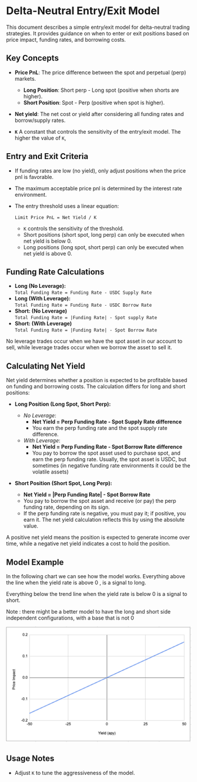 # Delta-Neutral Entry/Exit Model

This document describes a simple entry/exit model for delta-neutral trading strategies. It provides guidance on when to enter or exit positions based on price impact, funding rates, and borrowing costs.

## Key Concepts

- **Price PnL**: The price difference between the spot and perpetual (perp) markets.
  - **Long Position**: Short perp - Long spot (positive when shorts are higher).
  - **Short Position**: Spot - Perp (positive when spot is higher).

- **Net yield**: The net cost or yield after considering all funding rates and borrow/supply rates.
- **`K`** A constant that controls the sensitivity of the entry/exit model. The higher the value of `K`, 

## Entry and Exit Criteria

- If funding rates are low (no yield), only adjust positions when the price pnl is favorable.
- The maximum acceptable price pnl is determined by the interest rate environment.
- The entry threshold uses a linear equation:

  ```
  Limit Price PnL = Net Yield / K
  ```

  - `K` controls the sensitivity of the threshold.
  - Short positions (short spot, long perp) can only be executed when net yield is below 0.
  - Long positions (long spot, short perp) can only be executed when net yield is above 0.

## Funding Rate Calculations

- **Long (No Leverage):**  
  `Total Funding Rate = Funding Rate - USDC Supply Rate`
- **Long (With Leverage):**  
  `Total Funding Rate = Funding Rate - USDC Borrow Rate`
- **Short: (No Leverage)**  
  `Total Funding Rate = |Funding Rate| - Spot supply Rate`
- **Short: (With Leverage)**  
  `Total Funding Rate = |Funding Rate| - Spot Borrow Rate`

No leverage trades occur when we have the spot asset in our account to sell, while leverage trades occur when we borrow the asset to sell it.

## Calculating Net Yield

Net yield determines whether a position is expected to be profitable based on funding and borrowing costs. The calculation differs for long and short positions:

- **Long Position (Long Spot, Short Perp):**
  - *No Leverage*: 
    - **Net Yield = Perp Funding Rate - Spot Supply Rate difference**
    - You earn the perp funding rate and the spot supply rate difference.
  - *With Leverage*: 
    - **Net Yield = Perp Funding Rate - Spot Borrow Rate difference**
    - You pay to borrow the spot asset used to purchase spot, and earn the perp funding rate. Usually, the spot asset is USDC, but sometimes (in negative funding rate environments it could be the volatile assets)

- **Short Position (Short Spot, Long Perp):**
  - **Net Yield = |Perp Funding Rate| - Spot Borrow Rate**
  - You pay to borrow the spot asset and receive (or pay) the perp funding rate, depending on its sign.
  - If the perp funding rate is negative, you must pay it; if positive, you earn it. The net yield calculation reflects this by using the absolute value.

A positive net yield means the position is expected to generate income over time, while a negative net yield indicates a cost to hold the position.

## Model Example

In the following chart we can see how the model works. Everything above the line when the yield rate is above 0 , is a signal to long.

Everything below the trend line when the yield rate is below 0 is a signal to short.

Note : there might be a better model to have the long and short side independent configurations, with a base that is not 0

![Example](./img/entry_exit_model.png)



## Usage Notes

- Adjust `K` to tune the aggressiveness of the model.